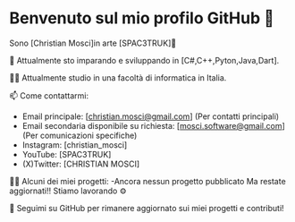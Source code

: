 # Benvenuto sul mio profilo GitHub 👋

Sono [Christian Mosci]in arte [SPAC3TRUK]🚀

🌱 Attualmente sto imparando e sviluppando in [C#,C++,Pyton,Java,Dart].

👨‍🏫 Attualmente studio in una facoltà di informatica in Italia.

📫 Come contattarmi:
- Email principale: [christian.mosci@gmail.com] (Per contatti principali)
- Email secondaria disponibile su richiesta: [mosci.software@gmail.com] (Per comunicazioni specifiche)
- Instagram: [christian_mosci]
- YouTube: [SPAC3TRUK]
- (X)Twitter: [CHRISTIAN MOSCI]

👨‍💻 Alcuni dei miei progetti:
-Ancora nessun progetto pubblicato
 Ma restate aggiornati!!
 Stiamo lavorando ⚙️
 

🔗 Seguimi su GitHub per rimanere aggiornato sui miei progetti e contributi!

<!---
SPAC3TRUK/SPAC3TRUK is a ✨ special ✨ repository because its `README.md` (this file) appears on your GitHub profile.
You can click the Preview link to take a look at your changes.
--->
